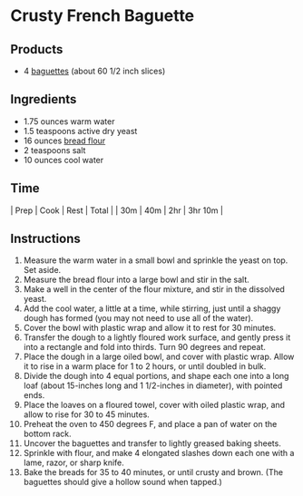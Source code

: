 # Crusty French Baguette

## Products
* 4 [baguettes](/gastronomy/foods/baguette) (about 60 1/2 inch slices)

## Ingredients
* 1.75 ounces warm water
* 1.5 teaspoons active dry yeast
* 16 ounces [bread flour](/gastronomy/foods/flour-wheat)
* 2 teaspoons salt
* 10 ounces cool water

## Time
| Prep | Cook | Rest | Total |
| 30m | 40m | 2hr | 3hr 10m |

## Instructions
1. Measure the warm water in a small bowl and sprinkle the yeast on top. Set aside.
2. Measure the bread flour into a large bowl and stir in the salt.
3. Make a well in the center of the flour mixture, and stir in the dissolved yeast.
4. Add the cool water, a little at a time, while stirring, just until a shaggy dough has formed (you may not need to use all of the water).
5. Cover the bowl with plastic wrap and allow it to rest for 30 minutes.
6. Transfer the dough to a lightly floured work surface, and gently press it into a rectangle and fold into thirds.  Turn 90 degrees and repeat. 
7. Place the dough in a large oiled bowl, and cover with plastic wrap.  Allow it to rise in a warm place for 1 to 2 hours, or until doubled in bulk.
8. Divide the dough into 4 equal portions, and shape each one into a long loaf (about 15-inches long and 1 1/2-inches in diameter), with pointed ends.  
9. Place the loaves on a floured towel, cover with oiled plastic wrap, and allow to rise for 30 to 45 minutes.
10. Preheat the oven to 450 degrees F, and place a pan of water on the bottom rack.
11. Uncover the baguettes and transfer to lightly greased baking sheets.
12. Sprinkle with flour, and make 4 elongated slashes down each one with a lame, razor, or sharp knife. 
13. Bake the breads for 35 to 40 minutes, or until crusty and brown.  (The baguettes should give a hollow sound when tapped.) 